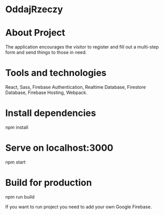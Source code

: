 # OddajRzeczy

# About Project
The application encourages the visitor to register and fill out a multi-step form and send things to those in need.

# Tools and technologies
React, Sass, Firebase Authentication, Realtime Database, Firestore Database, Firebase Hosting, Webpack.

# Install dependencies
npm install

# Serve on localhost:3000
npm start

# Build for production
npm run build

If you want to run project you need to add your own Google Firebase.
